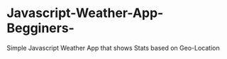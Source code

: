 # Javascript-Weather-App-Begginers-
Simple Javascript Weather App that shows Stats based on Geo-Location
